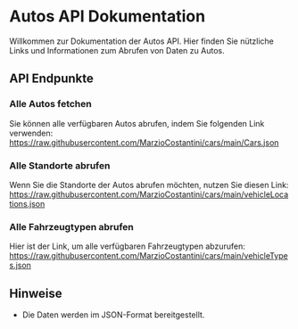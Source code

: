 # Autos API Dokumentation

Willkommen zur Dokumentation der Autos API. Hier finden Sie nützliche Links und Informationen zum Abrufen von Daten zu Autos.

## API Endpunkte

### Alle Autos fetchen

Sie können alle verfügbaren Autos abrufen, indem Sie folgenden Link verwenden:
https://raw.githubusercontent.com/MarzioCostantini/cars/main/Cars.json

### Alle Standorte abrufen

Wenn Sie die Standorte der Autos abrufen möchten, nutzen Sie diesen Link:
https://raw.githubusercontent.com/MarzioCostantini/cars/main/vehicleLocations.json

### Alle Fahrzeugtypen abrufen

Hier ist der Link, um alle verfügbaren Fahrzeugtypen abzurufen:
https://raw.githubusercontent.com/MarzioCostantini/cars/main/vehicleTypes.json

## Hinweise

- Die Daten werden im JSON-Format bereitgestellt.
